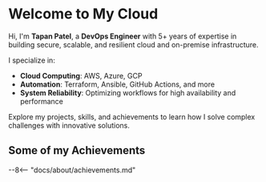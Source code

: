 # Welcome to My Cloud

Hi, I'm **Tapan Patel**, a **DevOps Engineer** with 5+ years of expertise in building secure, scalable, and resilient cloud and on-premise infrastructure.  

I specialize in:  
- **Cloud Computing**: AWS, Azure, GCP  
- **Automation**: Terraform, Ansible, GitHub Actions, and more  
- **System Reliability**: Optimizing workflows for high availability and performance  

Explore my projects, skills, and achievements to learn how I solve complex challenges with innovative solutions.  

## Some of my Achievements
--8<-- "docs/about/achievements.md"
